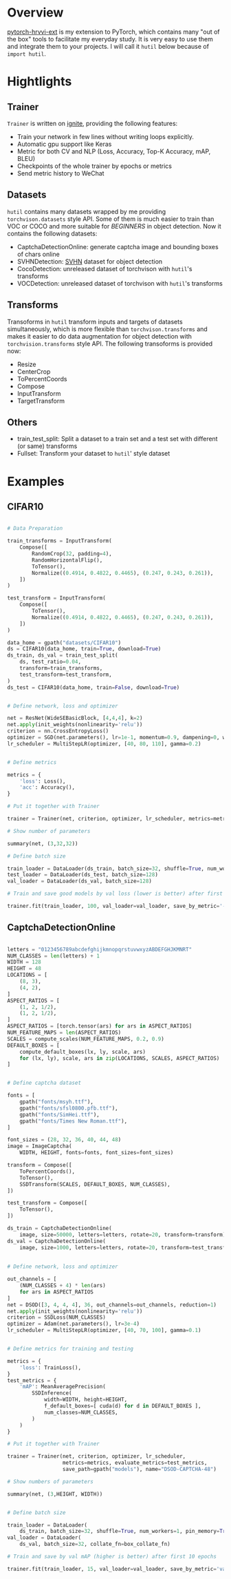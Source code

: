 # Overview
[pytorch-hrvvi-ext](https://github.com/sbl1996/pytorch-hrvvi-ext) is my extension to PyTorch, which contains many "out of the box" tools to facilitate my everyday study. It is very easy to use them and integrate them to your projects.
I will call it `hutil` below because of `import hutil`.

# Hightlights

## Trainer
`Trainer` is written on [ignite](https://github.com/pytorch/ignite), providing the following features:

- Train your network in few lines without writing loops explicitly.
- Automatic gpu support like Keras
- Metric for both CV and NLP (Loss, Accuracy, Top-K Accuracy, mAP, BLEU)
- Checkpoints of the whole trainer by epochs or metrics
- Send metric history to WeChat

## Datasets
`hutil` contains many datasets wrapped by me providing `torchvison.datasets` style API. Some of them is much easier to train than VOC or COCO and more suitable for *BEGINNERS* in object detection. Now it contains the following datasets:

- CaptchaDetectionOnline: generate captcha image and bounding boxes of chars online
- SVHNDetection: [SVHN](http://ufldl.stanford.edu/housenumbers/) dataset for object detection
- CocoDetection: unreleased dataset of torchvison with `hutil`'s transforms
- VOCDetection: unreleased dataset of torchvison with `hutil`'s transforms

## Transforms
Transoforms in `hutil` transform inputs and targets of datasets simultaneously, which is more flexible than `torchvison.transforms` and makes it easier to do data augmentation for object detection with `torchvision.transforms` style API. The following transoforms is provided now:

- Resize
- CenterCrop
- ToPercentCoords
- Compose
- InputTransform
- TargetTransform

## Others
- train_test_split: Split a dataset to a train set and a test set with different (or same) transforms
- Fullset: Transform your dataset to `hutil`' style dataset

# Examples

## CIFAR10

```python

# Data Preparation

train_transforms = InputTransform(
    Compose([
        RandomCrop(32, padding=4),
        RandomHorizontalFlip(),
        ToTensor(),
        Normalize((0.4914, 0.4822, 0.4465), (0.247, 0.243, 0.261)),
    ])
)

test_transform = InputTransform(
    Compose([
        ToTensor(),
        Normalize((0.4914, 0.4822, 0.4465), (0.247, 0.243, 0.261)),
    ])
)

data_home = gpath("datasets/CIFAR10")
ds = CIFAR10(data_home, train=True, download=True)
ds_train, ds_val = train_test_split(
    ds, test_ratio=0.04,
    transform=train_transforms,
    test_transform=test_transform,
)
ds_test = CIFAR10(data_home, train=False, download=True)


# Define network, loss and optimizer

net = ResNet(WideSEBasicBlock, [4,4,4], k=2)
net.apply(init_weights(nonlinearity='relu'))
criterion = nn.CrossEntropyLoss()
optimizer = SGD(net.parameters(), lr=1e-1, momentum=0.9, dampening=0, weight_decay=5e-4, nesterov=True)
lr_scheduler = MultiStepLR(optimizer, [40, 80, 110], gamma=0.2)


# Define metrics

metrics = {
    'loss': Loss(),
    'acc': Accuracy(),
}

# Put it together with Trainer

trainer = Trainer(net, criterion, optimizer, lr_scheduler, metrics=metrics, save_path=gpath("models"), name="CIFAR10-SE-WRN28-2")

# Show number of parameters

summary(net, (3,32,32))

# Define batch size

train_loader = DataLoader(ds_train, batch_size=32, shuffle=True, num_workers=1, pin_memory=True)
test_loader = DataLoader(ds_test, batch_size=128)
val_loader = DataLoader(ds_val, batch_size=128)

# Train and save good models by val loss (lower is better) after first 40 epochs

trainer.fit(train_loader, 100, val_loader=val_loader, save_by_metric='-val_loss', patience=40)
```

## CaptchaDetectionOnline
```python

letters = "0123456789abcdefghijkmnopqrstuvwxyzABDEFGHJKMNRT"
NUM_CLASSES = len(letters) + 1
WIDTH = 128
HEIGHT = 48
LOCATIONS = [
    (8, 3),
    (4, 2),
]
ASPECT_RATIOS = [
    (1, 2, 1/2),
    (1, 2, 1/2),
]
ASPECT_RATIOS = [torch.tensor(ars) for ars in ASPECT_RATIOS]
NUM_FEATURE_MAPS = len(ASPECT_RATIOS)
SCALES = compute_scales(NUM_FEATURE_MAPS, 0.2, 0.9)
DEFAULT_BOXES = [
    compute_default_boxes(lx, ly, scale, ars)
    for (lx, ly), scale, ars in zip(LOCATIONS, SCALES, ASPECT_RATIOS)
]


# Define captcha dataset

fonts = [
    gpath("fonts/msyh.ttf"),
    gpath("fonts/sfsl0800.pfb.ttf"),
    gpath("fonts/SimHei.ttf"),
    gpath("fonts/Times New Roman.ttf"),
]

font_sizes = (28, 32, 36, 40, 44, 48)
image = ImageCaptcha(
    WIDTH, HEIGHT, fonts=fonts, font_sizes=font_sizes)

transform = Compose([
    ToPercentCoords(),
    ToTensor(),
    SSDTransform(SCALES, DEFAULT_BOXES, NUM_CLASSES),
])

test_transform = Compose([
    ToTensor(),
])

ds_train = CaptchaDetectionOnline(
    image, size=50000, letters=letters, rotate=20, transform=transform)
ds_val = CaptchaDetectionOnline(
    image, size=1000, letters=letters, rotate=20, transform=test_transform, online=False)
 
    
# Define network, loss and optimizer

out_channels = [
    (NUM_CLASSES + 4) * len(ars)
    for ars in ASPECT_RATIOS
]
net = DSOD([3, 4, 4, 4], 36, out_channels=out_channels, reduction=1)
net.apply(init_weights(nonlinearity='relu'))
criterion = SSDLoss(NUM_CLASSES)
optimizer = Adam(net.parameters(), lr=3e-4)
lr_scheduler = MultiStepLR(optimizer, [40, 70, 100], gamma=0.1)


# Define metrics for training and testing

metrics = {
    'loss': TrainLoss(),
}
test_metrics = {
    'mAP': MeanAveragePrecision(
        SSDInference(
            width=WIDTH, height=HEIGHT,
            f_default_boxes=[ cuda(d) for d in DEFAULT_BOXES ],
            num_classes=NUM_CLASSES,
        )
    )
}

# Put it together with Trainer

trainer = Trainer(net, criterion, optimizer, lr_scheduler,
                  metrics=metrics, evaluate_metrics=test_metrics,
                  save_path=gpath("models"), name="DSOD-CAPTCHA-48")

# Show numbers of parameters

summary(net, (3,HEIGHT, WIDTH))


# Define batch size

train_loader = DataLoader(
    ds_train, batch_size=32, shuffle=True, num_workers=1, pin_memory=True)
val_loader = DataLoader(
    ds_val, batch_size=32, collate_fn=box_collate_fn)

# Train and save by val mAP (higher is better) after first 10 epochs

trainer.fit(train_loader, 15, val_loader=val_loader, save_by_metric='val_mAP', patience=10)
```